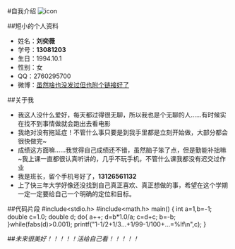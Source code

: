 #自我介绍
![icon](http://ww4.sinaimg.cn/mw690/9b6a9319jw1f1ed12h3eej20a10a1q3i.jpg)

##短小的个人资料
* 姓名：**刘奕薇**
* 学号：**13081203**
* 生日：1994.10.1
* 性别：女
* QQ：2760295700
* 微博：[虽然啥也没发过但也附个链接好了](http://weibo.com/p/1005052607452953/manage?from=page_100505&mod=TAB#place)

##关于我
* 我这人没什么爱好，每天都过得很无聊，所以我也是个无聊的人……有时候实在找不到事情做就会跑出去看电影
* 我绝对没有拖延症！不管什么事只要是到我手里都是立刻开始做，大部分都会很快做完~
* 成绩这方面嘛……我觉得自己成绩还不错，虽然脑子笨了点，但是勤能补拙嘛~我上课一直都很认真听讲的，几乎不玩手机，不管什么课我都没有迟交过作业
* 我是班长，留个手机号好了，**13126561132**
* 上了快三年大学好像还没找到自己真正喜欢、真正想做的事，希望在这个学期一定一定要给自己一个明确的定位和目标。

##代码片段
    #include<stdio.h>
    #include<math.h>
    main()
    {
	    int a=1,b=-1;
 	    double c=1.0;
	    double d;
	    do{
		    a++;
		    d=b*1.0/a;
		    c=d+c;
		    b=-b;
	    }while(fabs(d)>0.001);
	    printf("1-1/2+1/3…+1/99-1/100+…=%lf\n",c);
    }

##*未来很美好！！！！！活给自己看！！！！！*
